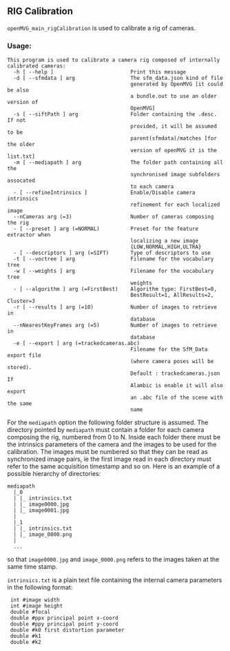 ## RIG Calibration

`openMVG_main_rigCalibration` is used to calibrate a rig of cameras.

### Usage:

```
This program is used to calibrate a camera rig composed of internally calibrated cameras:
  -h [ --help ]                         Print this message
  -d [ --sfmdata ] arg                  The sfm_data.json kind of file 
                                        generated by OpenMVG [it could be also 
                                        a bundle.out to use an older version of
                                        OpenMVG]
  -s [ --siftPath ] arg                 Folder containing the .desc. If not 
                                        provided, it will be assumed to be 
                                        parent(sfmdata)/matches [for the older 
                                        version of openMVG it is the list.txt]
  -m [ --mediapath ] arg                The folder path containing all the 
                                        synchronised image subfolders assocated
                                        to each camera
  - [ --refineIntrinsics ]              Enable/Disable camera intrinsics 
                                        refinement for each localized image
  --nCameras arg (=3)                   Number of cameras composing the rig
  - [ --preset ] arg (=NORMAL)          Preset for the feature extractor when 
                                        localizing a new image 
                                        {LOW,NORMAL,HIGH,ULTRA}
  - [ --descriptors ] arg (=SIFT)       Type of descriptors to use
  -t [ --voctree ] arg                  Filename for the vocabulary tree
  -w [ --weights ] arg                  Filename for the vocabulary tree 
                                        weights
  - [ --algorithm ] arg (=FirstBest)    Algorithm type: FirstBest=0, 
                                        BestResult=1, AllResults=2, Cluster=3
  -r [ --results ] arg (=10)            Number of images to retrieve in 
                                        database
  --nNearestKeyFrames arg (=5)          Number of images to retrieve in 
                                        database
  -e [ --export ] arg (=trackedcameras.abc)
                                        Filename for the SfM_Data export file 
                                        (where camera poses will be stored). 
                                        Default : trackedcameras.json If 
                                        Alambic is enable it will also export 
                                        an .abc file of the scene with the same
                                        name
```

For the `mediapath` option the following folder structure is assumed. The directory 
pointed by `mediapath` must contain a folder for each camera composing the rig, 
numbered from 0 to N. Inside each folder there must be the intrinsics parameters 
of the camera and the images to be used for the calibration. The images must be 
numbered so that they can be read as synchronized image pairs, ie the first image 
read in each directory must refer to the same acquisition timestamp and so on.
Here is an example of a possible hierarchy of directories:

```
mediapath
  |_0
  | |_ intrinsics.txt
  | |_ image0000.jpg
  | |_ image0001.jpg
  | 
  |_1
  | |_ intrinsics.txt
  | |_ image_0000.png
  |
  ...
```
so that `image0000.jpg` and `image_0000.png` refers to the images taken at the same time stamp.

`intrinsics.txt` is a plain text file containing the internal camera parameters in the following format:
```
 int #image width
 int #image height
 double #focal
 double #ppx principal point x-coord
 double #ppy principal point y-coord
 double #k0 first distortion parameter
 double #k1
 double #k2
```